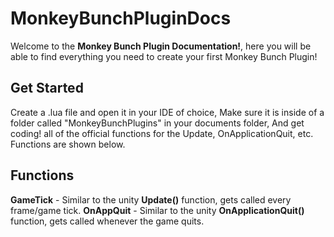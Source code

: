 # MonkeyBunchPluginDocs
Welcome to the **Monkey Bunch Plugin Documentation!**, here you will be able to find everything you need to create your first Monkey Bunch Plugin!

## Get Started
Create a .lua file and open it in your IDE of choice, Make sure it is inside of a folder called "MonkeyBunchPlugins" in your documents folder, And get coding! all of the official functions for the Update, OnApplicationQuit, etc. Functions are shown below.

## Functions
**GameTick** - Similar to the unity **Update()** function, gets called every frame/game tick.
**OnAppQuit** - Similar to the unity **OnApplicationQuit()** function, gets called whenever the game quits.
